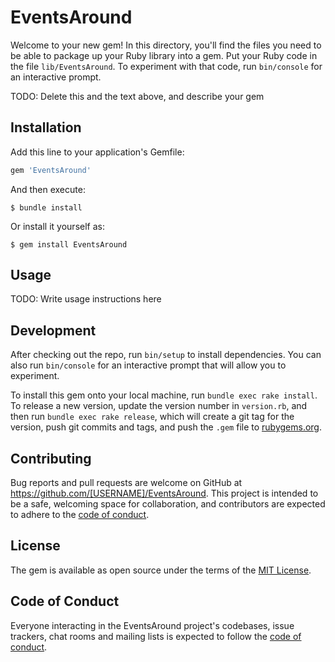 # EventsAround

Welcome to your new gem! In this directory, you'll find the files you need to be able to package up your Ruby library into a gem. Put your Ruby code in the file `lib/EventsAround`. To experiment with that code, run `bin/console` for an interactive prompt.

TODO: Delete this and the text above, and describe your gem

## Installation

Add this line to your application's Gemfile:

```ruby
gem 'EventsAround'
```

And then execute:

    $ bundle install

Or install it yourself as:

    $ gem install EventsAround

## Usage

TODO: Write usage instructions here

## Development

After checking out the repo, run `bin/setup` to install dependencies. You can also run `bin/console` for an interactive prompt that will allow you to experiment.

To install this gem onto your local machine, run `bundle exec rake install`. To release a new version, update the version number in `version.rb`, and then run `bundle exec rake release`, which will create a git tag for the version, push git commits and tags, and push the `.gem` file to [rubygems.org](https://rubygems.org).

## Contributing

Bug reports and pull requests are welcome on GitHub at https://github.com/[USERNAME]/EventsAround. This project is intended to be a safe, welcoming space for collaboration, and contributors are expected to adhere to the [code of conduct](https://github.com/[USERNAME]/EventsAround/blob/master/CODE_OF_CONDUCT.md).


## License

The gem is available as open source under the terms of the [MIT License](https://opensource.org/licenses/MIT).

## Code of Conduct

Everyone interacting in the EventsAround project's codebases, issue trackers, chat rooms and mailing lists is expected to follow the [code of conduct](https://github.com/[USERNAME]/EventsAround/blob/master/CODE_OF_CONDUCT.md).
